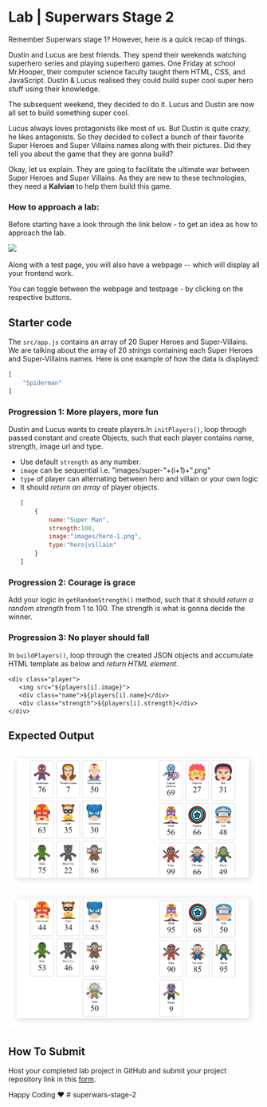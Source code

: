 # Lab | Superwars Stage 2

Remember Superwars stage 1? However, here is a quick recap of things.

Dustin and Lucus are best friends. They spend their weekends watching superhero series and playing superhero games. One Friday at school Mr.Hooper, their computer science faculty taught them HTML, CSS, and JavaScript. Dustin & Lucus realised they could build super cool super hero stuff using their knowledge.

The subsequent weekend, they decided to do it. Lucus and Dustin are now all set to build something super cool.

Lucus always loves protagonists like most of us. But Dustin is quite crazy, he likes antagonists. So they decided to collect a bunch of their favorite Super Heroes and Super Villains names along with their pictures. Did they tell you about the game that they are gonna build?

Okay, let us explain. They are going to facilitate the ultimate war between Super Heroes and Super Villains. As they are new to these technologies, they need a **Kalvian** to help them build this game.

### How to approach a lab:

Before starting have a look through the link below - to get an idea as how to approach the lab.

![](https://docs.google.com/document/d/1SZ2Pryj6kAJj63wdB2_xVJgQHq6GddeZQ3nqDXYeaBA/edit?usp=sharing)

Along with a test page, you will also have a webpage -- which will display all your frontend work.

You can toggle between the webpage and testpage - by clicking on the respective buttons.

## Starter code

The `src/app.js` contains an array of 20 Super Heroes and Super-Villains. We are talking about the array of 20 _strings_ containing each Super Heroes and Super-Villains names. Here is one example of how the data is displayed:

```javascript
[
    "Spiderman"
]
```

### Progression 1: More players, more fun

Dustin and Lucus wants to create players.In `initPlayers()`, loop through passed constant and create Objects, such that each player contains name, strength, image url and type.

- Use default `strength` as any number.
- `image` can be sequential i.e. "images/super-"+(i+1)+".png"
- `type` of player can alternating between hero and villain or your own logic
- It should _return an array_ of player objects.
  ```javascript
  [
      {
          name:"Super Man",
          strength:100,
          image:"images/hero-1.png",
          type:"hero|villain"
      }
  ]
  ```

### Progression 2: Courage is grace

Add your logic in `getRandomStrength()` method, such that it should _return a random strength_ from 1 to 100. The strength is what is gonna decide the winner.

### Progression 3: No player should fall

In `buildPlayers()`, loop through the created JSON objects and accumulate HTML template as below and _return HTML element_.

```JS
<div class="player">
   <img src="${players[i].image}">
   <div class="name">${players[i].name}</div>
   <div class="strength">${players[i].strength}</div>
</div>
```

## Expected Output

![Superwars](doc/superwars-basic1.png)
![Superwars](doc/superwars-basic2.png)

## How To Submit

Host your completed lab project in GitHub and submit your project repository link in this [form](https://docs.google.com/forms/d/1FsIKaMGG8g_xISwHg0oGVQJpgHCXVRQGSQmpytu-b_o/viewform?usp=pp_url&entry.1483932328=CSK101-M2-L74.1).

Happy Coding ❤️
#   s u p e r w a r s - s t a g e - 2 
 
 